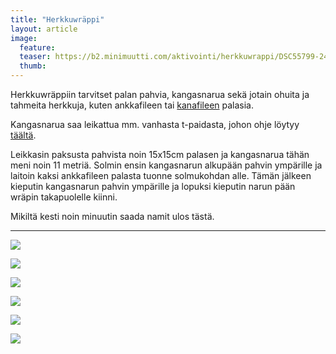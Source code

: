 ```yaml
---
title: "Herkkuwräppi"
layout: article
image:
  feature:
  teaser: https://b2.minimuutti.com/aktivointi/herkkuwrappi/DSC55799-245px.jpg
  thumb:
---
```


Herkkuwräppiin tarvitset palan pahvia, kangasnarua sekä jotain ohuita ja tahmeita herkkuja, kuten ankkafileen tai [kanafileen](http://clk.tradedoubler.com/click?p(210840)a(2526211)g(19927404)url(http://www.zooplus.fi/shop/koirat/luut/rocco/rocco_puruliuskat/534985)) palasia.

Kangasnarua saa leikattua mm. vanhasta t-paidasta, johon ohje löytyy [täältä](/aktivointi/kangaspallo/).

Leikkasin paksusta pahvista noin 15x15cm palasen ja kangasnarua tähän meni noin 11 metriä. Solmin ensin kangasnarun alkupään pahvin ympärille ja laitoin kaksi ankkafileen palasta tuonne solmukohdan alle. Tämän jälkeen kieputin kangasnarun pahvin ympärille ja lopuksi kieputin narun pään wräpin takapuolelle kiinni.

Mikiltä kesti noin minuutin saada namit ulos tästä.

---

![](https://b2.minimuutti.com/aktivointi/herkkuwrappi/DSC55791-800px.jpg)

![](https://b2.minimuutti.com/aktivointi/herkkuwrappi/DSC55799-800px.jpg)

![](https://b2.minimuutti.com/aktivointi/herkkuwrappi/DSC55844-800px.jpg)

![](https://b2.minimuutti.com/aktivointi/herkkuwrappi/DSC55864-800px.jpg)

![](https://b2.minimuutti.com/aktivointi/herkkuwrappi/DSC55871-800px.jpg)

![](https://b2.minimuutti.com/aktivointi/herkkuwrappi/DSC55779-800px.jpg)
